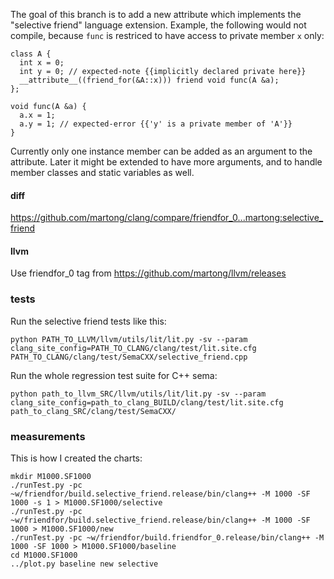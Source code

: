 The goal of this branch is to add a new attribute which implements the "selective friend" language extension.
Example, the following would not compile, because `func` is restriced to have access to private member `x` only:
```
class A {
  int x = 0;
  int y = 0; // expected-note {{implicitly declared private here}}
  __attribute__((friend_for(&A::x))) friend void func(A &a);
};

void func(A &a) {
  a.x = 1;
  a.y = 1; // expected-error {{'y' is a private member of 'A'}}
}
```
Currently only one instance member can be added as an argument to the attribute.
Later it might be extended to have more arguments, and to handle member classes and static variables as well.

#### diff
https://github.com/martong/clang/compare/friendfor_0...martong:selective_friend
#### llvm
Use friendfor_0 tag from https://github.com/martong/llvm/releases
### tests
Run the selective friend tests like this:
```
python PATH_TO_LLVM/llvm/utils/lit/lit.py -sv --param clang_site_config=PATH_TO_CLANG/clang/test/lit.site.cfg PATH_TO_CLANG/clang/test/SemaCXX/selective_friend.cpp
```
Run the whole regression test suite for C++ sema:
```
python path_to_llvm_SRC/llvm/utils/lit/lit.py -sv --param clang_site_config=path_to_clang_BUILD/clang/test/lit.site.cfg path_to_clang_SRC/clang/test/SemaCXX/
```
### measurements
This is how I created the charts:
```
mkdir M1000.SF1000
./runTest.py -pc ~w/friendfor/build.selective_friend.release/bin/clang++ -M 1000 -SF 1000 -s 1 > M1000.SF1000/selective
./runTest.py -pc ~w/friendfor/build.selective_friend.release/bin/clang++ -M 1000 -SF 1000 > M1000.SF1000/new
./runTest.py -pc ~w/friendfor/build.friendfor_0.release/bin/clang++ -M 1000 -SF 1000 > M1000.SF1000/baseline
cd M1000.SF1000
../plot.py baseline new selective
```
